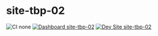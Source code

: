 # site-tbp-02

![CI none](https://img.shields.io/badge/ci-none-orange.svg)
[![Dashboard site-tbp-02](https://img.shields.io/badge/dashboard-site_tbp_02-yellow.svg)](https://dashboard.pantheon.io/sites/9b6dc850-35b9-42b7-be51-cbeee3068e37#dev/code)
[![Dev Site site-tbp-02](https://img.shields.io/badge/site-site_tbp_02-blue.svg)](http://dev-site-tbp-02.pantheonsite.io/)